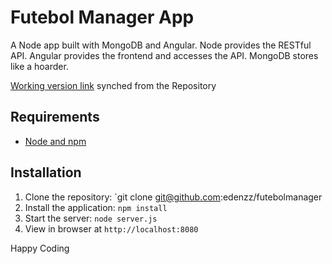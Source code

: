 # Futebol Manager App

A Node app built with MongoDB and Angular. 
Node provides the RESTful API. Angular provides the frontend and accesses the API. MongoDB stores like a hoarder.

[Working version link](https://futebolmanager.herokuapp.com/) synched from the Repository

## Requirements

- [Node and npm](http://nodejs.org)

## Installation

1. Clone the repository: `git clone git@github.com:edenzz/futebolmanager
2. Install the application: `npm install`
3. Start the server: `node server.js`
4. View in browser at `http://localhost:8080`

Happy Coding

